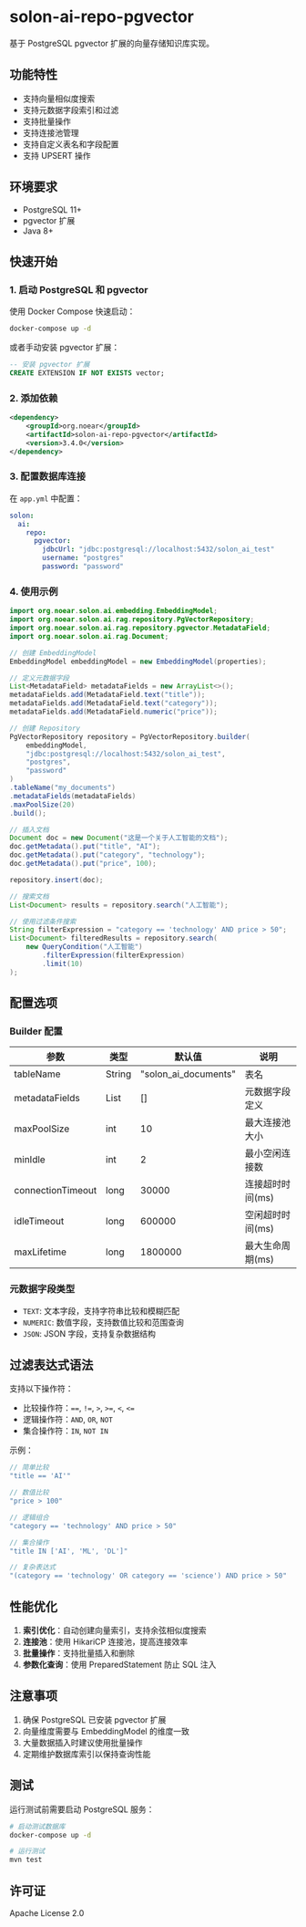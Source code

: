 # solon-ai-repo-pgvector

基于 PostgreSQL pgvector 扩展的向量存储知识库实现。

## 功能特性

- 支持向量相似度搜索
- 支持元数据字段索引和过滤
- 支持批量操作
- 支持连接池管理
- 支持自定义表名和字段配置
- 支持 UPSERT 操作

## 环境要求

- PostgreSQL 11+
- pgvector 扩展
- Java 8+

## 快速开始

### 1. 启动 PostgreSQL 和 pgvector

使用 Docker Compose 快速启动：

```bash
docker-compose up -d
```

或者手动安装 pgvector 扩展：

```sql
-- 安装 pgvector 扩展
CREATE EXTENSION IF NOT EXISTS vector;
```

### 2. 添加依赖

```xml
<dependency>
    <groupId>org.noear</groupId>
    <artifactId>solon-ai-repo-pgvector</artifactId>
    <version>3.4.0</version>
</dependency>
```

### 3. 配置数据库连接

在 `app.yml` 中配置：

```yaml
solon:
  ai:
    repo:
      pgvector:
        jdbcUrl: "jdbc:postgresql://localhost:5432/solon_ai_test"
        username: "postgres"
        password: "password"
```

### 4. 使用示例

```java
import org.noear.solon.ai.embedding.EmbeddingModel;
import org.noear.solon.ai.rag.repository.PgVectorRepository;
import org.noear.solon.ai.rag.repository.pgvector.MetadataField;
import org.noear.solon.ai.rag.Document;

// 创建 EmbeddingModel
EmbeddingModel embeddingModel = new EmbeddingModel(properties);

// 定义元数据字段
List<MetadataField> metadataFields = new ArrayList<>();
metadataFields.add(MetadataField.text("title"));
metadataFields.add(MetadataField.text("category"));
metadataFields.add(MetadataField.numeric("price"));

// 创建 Repository
PgVectorRepository repository = PgVectorRepository.builder(
    embeddingModel, 
    "jdbc:postgresql://localhost:5432/solon_ai_test",
    "postgres", 
    "password"
)
.tableName("my_documents")
.metadataFields(metadataFields)
.maxPoolSize(20)
.build();

// 插入文档
Document doc = new Document("这是一个关于人工智能的文档");
doc.getMetadata().put("title", "AI");
doc.getMetadata().put("category", "technology");
doc.getMetadata().put("price", 100);

repository.insert(doc);

// 搜索文档
List<Document> results = repository.search("人工智能");

// 使用过滤条件搜索
String filterExpression = "category == 'technology' AND price > 50";
List<Document> filteredResults = repository.search(
    new QueryCondition("人工智能")
        .filterExpression(filterExpression)
        .limit(10)
);
```

## 配置选项

### Builder 配置

| 参数 | 类型 | 默认值 | 说明 |
|------|------|--------|------|
| tableName | String | "solon_ai_documents" | 表名 |
| metadataFields | List<MetadataField> | [] | 元数据字段定义 |
| maxPoolSize | int | 10 | 最大连接池大小 |
| minIdle | int | 2 | 最小空闲连接数 |
| connectionTimeout | long | 30000 | 连接超时时间(ms) |
| idleTimeout | long | 600000 | 空闲超时时间(ms) |
| maxLifetime | long | 1800000 | 最大生命周期(ms) |

### 元数据字段类型

- `TEXT`: 文本字段，支持字符串比较和模糊匹配
- `NUMERIC`: 数值字段，支持数值比较和范围查询
- `JSON`: JSON 字段，支持复杂数据结构

## 过滤表达式语法

支持以下操作符：

- 比较操作符：`==`, `!=`, `>`, `>=`, `<`, `<=`
- 逻辑操作符：`AND`, `OR`, `NOT`
- 集合操作符：`IN`, `NOT IN`

示例：

```java
// 简单比较
"title == 'AI'"

// 数值比较
"price > 100"

// 逻辑组合
"category == 'technology' AND price > 50"

// 集合操作
"title IN ['AI', 'ML', 'DL']"

// 复杂表达式
"(category == 'technology' OR category == 'science') AND price > 50"
```

## 性能优化

1. **索引优化**：自动创建向量索引，支持余弦相似度搜索
2. **连接池**：使用 HikariCP 连接池，提高连接效率
3. **批量操作**：支持批量插入和删除
4. **参数化查询**：使用 PreparedStatement 防止 SQL 注入

## 注意事项

1. 确保 PostgreSQL 已安装 pgvector 扩展
2. 向量维度需要与 EmbeddingModel 的维度一致
3. 大量数据插入时建议使用批量操作
4. 定期维护数据库索引以保持查询性能

## 测试

运行测试前需要启动 PostgreSQL 服务：

```bash
# 启动测试数据库
docker-compose up -d

# 运行测试
mvn test
```

## 许可证

Apache License 2.0 